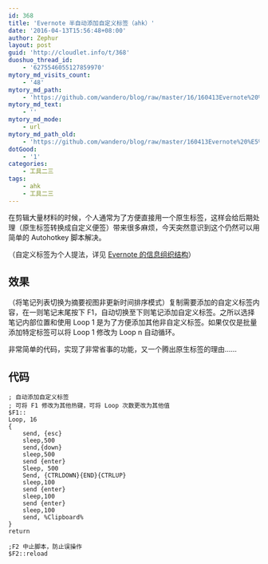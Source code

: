 ```yaml
---
id: 368
title: 'Evernote 半自动添加自定义标签（ahk）'
date: '2016-04-13T15:56:48+08:00'
author: Zephur
layout: post
guid: 'http://cloudlet.info/t/368'
duoshuo_thread_id:
    - '6275546055127859970'
mytory_md_visits_count:
    - '48'
mytory_md_path:
    - 'https://github.com/wandero/blog/raw/master/16/160413Evernote%20%E5%8D%8A%E8%87%AA%E5%8A%A8%E6%B7%BB%E5%8A%A0%E8%87%AA%E5%AE%9A%E4%B9%89%E6%A0%87%E7%AD%BE%EF%BC%88ahk%EF%BC%89.md'
mytory_md_text:
    - ''
mytory_md_mode:
    - url
mytory_md_path_old:
    - 'https://github.com/wandero/blog/raw/master/160413Evernote%20%E5%8D%8A%E8%87%AA%E5%8A%A8%E6%B7%BB%E5%8A%A0%E8%87%AA%E5%AE%9A%E4%B9%89%E6%A0%87%E7%AD%BE%EF%BC%88ahk%EF%BC%89.md'
dotGood:
    - '1'
categories:
    - 工具二三
tags:
    - ahk
    - 工具二三
---
```


在剪辑大量材料的时候，个人通常为了方便直接用一个原生标签，这样会给后期处理（原生标签转换成自定义便签）带来很多麻烦，今天突然意识到这个仍然可以用简单的 Autohotkey 脚本解决。

（自定义标签为个人提法，详见 [Evernote 的信息组织结构](http://cloudlet.info/t/279)）

<!-- more -->

## 效果

（将笔记列表切换为摘要视图非更新时间排序模式）复制需要添加的自定义标签内容，在一则笔记末尾按下 F1，自动切换至下则笔记添加自定义标签。之所以选择笔记内部位置和使用 Loop 1 是为了方便添加其他非自定义标签。如果仅仅是批量添加特定标签可以将 Loop 1 修改为 Loop n 自动循环。

非常简单的代码，实现了非常省事的功能，又一个腾出原生标签的理由……

## 代码

```
; 自动添加自定义标签
; 可将 F1 修改为其他热键，可将 Loop 次数更改为其他值
$F1::
Loop, 16
{
    send, {esc}
    sleep,500
    send,{down}
    sleep,500
    send {enter}
    Sleep, 500
    Send, {CTRLDOWN}{END}{CTRLUP}
    sleep,100
    send {enter}
    sleep,100
    send {enter}
    sleep,100
    send, %Clipboard%
}
return

;F2 中止脚本，防止误操作
$F2::reload 
```